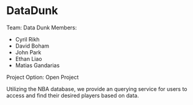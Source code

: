 # DataDunk

Team: Data Dunk
Members:
- Cyril Rikh
- David Boham
- John Park
- Ethan Liao
- Matias Gandarias

Project Option: Open Project

Utilizing the NBA database, we provide an querying service for users to access and find their desired players based on data. 